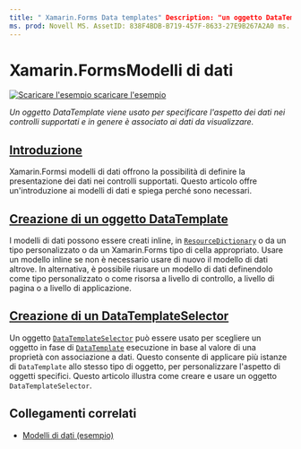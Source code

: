 ```yaml
---
title: " Xamarin.Forms Data templates" Description: "un oggetto DataTemplate viene usato per specificare l'aspetto dei dati nei controlli supportati e viene in genere associato ai dati da visualizzare".
ms. prod: Novell MS. AssetID: 838F4BDB-B719-457F-8633-27E9B267A2A0 ms. Technology: Novell-Forms Author: davidbritch ms. Author: dabritch ms. Date: 09/11/2017 no-loc: [ Xamarin.Forms , Xamarin.Essentials ]
---
```


# <a name="xamarinforms-data-templates"></a>Xamarin.FormsModelli di dati

[![Scaricare ](~/media/shared/download.png) l'esempio scaricare l'esempio](https://docs.microsoft.com/samples/xamarin/xamarin-forms-samples/templates-datatemplates)

_Un oggetto DataTemplate viene usato per specificare l'aspetto dei dati nei controlli supportati e in genere è associato ai dati da visualizzare._

## <a name="introduction"></a>[Introduzione](introduction.md)

Xamarin.Formsi modelli di dati offrono la possibilità di definire la presentazione dei dati nei controlli supportati. Questo articolo offre un'introduzione ai modelli di dati e spiega perché sono necessari.

## <a name="creating-a-datatemplate"></a>[Creazione di un oggetto DataTemplate](creating.md)

I modelli di dati possono essere creati inline, in [`ResourceDictionary`](xref:Xamarin.Forms.ResourceDictionary) o da un tipo personalizzato o da un Xamarin.Forms tipo di cella appropriato. Usare un modello inline se non è necessario usare di nuovo il modello di dati altrove. In alternativa, è possibile riusare un modello di dati definendolo come tipo personalizzato o come risorsa a livello di controllo, a livello di pagina o a livello di applicazione.

## <a name="creating-a-datatemplateselector"></a>[Creazione di un DataTemplateSelector](selector.md)

Un oggetto [`DataTemplateSelector`](xref:Xamarin.Forms.DataTemplateSelector) può essere usato per scegliere un oggetto in fase di [`DataTemplate`](xref:Xamarin.Forms.DataTemplate) esecuzione in base al valore di una proprietà con associazione a dati. Questo consente di applicare più istanze di `DataTemplate` allo stesso tipo di oggetto, per personalizzare l'aspetto di oggetti specifici. Questo articolo illustra come creare e usare un oggetto `DataTemplateSelector`.

## <a name="related-links"></a>Collegamenti correlati

- [Modelli di dati (esempio)](https://docs.microsoft.com/samples/xamarin/xamarin-forms-samples/templates-datatemplates)
